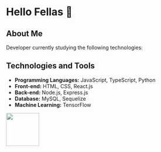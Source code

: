 # Hello Fellas 👋

## About Me

Developer currently studying the following technologies:

## Technologies and Tools
- **Programming Languages:** JavaScript, TypeScript, Python
- **Front-end:** HTML, CSS, React.js
- **Back-end:** Node.js, Express.js
- **Database:** MySQL, Sequelize
- **Machine Learning:** TensorFlow

<img src="https://i1.sndcdn.com/artworks-DVUwxlYygwLiajW7-ZZhNJg-t1080x1080.jpg" width="90" heigth="80">


